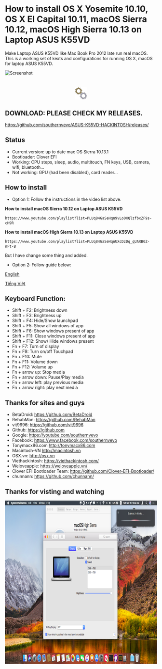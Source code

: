 # How to install OS X Yosemite 10.10, OS X El Capital 10.11, macOS Sierra 10.12, macOS High Sierra 10.13 on Laptop ASUS K55VD

Make Laptop ASUS K55VD like Mac Book Pro 2012 late run real macOS.
This is a working set of kexts and configurations for running OS X, macOS for laptop ASUS K55VD.


![Screenshot](https://viethackintosh.com/wp-content/uploads/2017/03/ASUS2.jpg)

# 
<p align="center"><img src ="/Images/loading_spinner.gif" /></p>

## DOWNLOAD: PLEASE CHECK MY RELEASES.

   https://github.com/southernvevo/ASUS-K55VD-HACKINTOSH/releases/

## Status
 - Current version: up to date mac OS Sierra 10.13.1
 - Bootloader: Clover EFI
 - Working: CPU steps, sleep, audio, multitouch, FN keys, USB, camera, wifi, bluetooth...
 - Not working: GPU (had been disabled), card reader...

## How to install
 - Option 1: Follow the instructions in the video list above.

**How to install macOS Sierra 10.12 on Laptop ASUS K55VD**

    https://www.youtube.com/playlist?list=PLUq84GaSeHqn9vLo0XQlzfbxZF9s-cH9R

**How to install macOS High Sierra 10.13 on Laptop ASUS K55VD**

    https://www.youtube.com/playlist?list=PLUq84GaSeHqnUXcDzDq_qUARB0Z-nFt-B

But I have change some thing and added.

 - Option 2: Follow guide below:

<a href="/Lang/en.md">English</a>

<a href="/Lang/vi.md">Tiếng Việt</a>


## Keyboard Function:
 - Shift + F2: Brightness down
 - Shift + F3: Brightness up
 - Shift + F4: Hide/Show launchpad
 - Shift + F5: Show all windows of app
 - Shift + F6: Show windows present of app
 - Shift + F11: Close windows present of app
 - Shift + F12: Show/ Hide windows present
 - Fn + F7: Turn of display
 - Fn + F9: Turn on/off Touchpad
 - Fn + F10: Mute
 - Fn + F11: Volume down
 - Fn + F12: Volume up
 - Fn + arrow up: Stop media
 - Fn + arrow down: Pause/Play media
 - Fn + arrow left: play previous media
 - Fn + arrow right: play next media


## Thanks for sites and guys
- BetaDroid: https://github.com/BetaDroid
- RehabMan: https://github.com/RehabMan
- vit9696: https://github.com/vit9696
- Github: https://github.com
- Google: https://youtube.com/southernvevo
- Facebook: https://www.facebook.com/southernvevo
- Tonymacx86.com http://tonymacx86.com
- Macintosh-VN http://macintosh.vn
- OSX.vn: http://osx.vn
- Viethackintosh: https://viethackintosh.com/
- Weloveapple: https://weloveapple.vn/
- Clover EFI Bootloader Team: https://github.com/Clover-EFI-Bootloader/
- chunnann: https://github.com/chunnann/

## Thanks for visting and watching

<img class="alignnone size-full wp-image-487" src="Images/img10131.png" alt="" width="960" height="539" />
